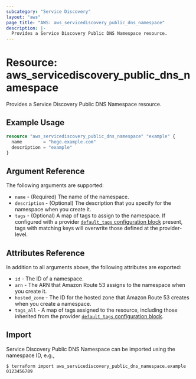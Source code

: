 ```yaml
---
subcategory: "Service Discovery"
layout: "aws"
page_title: "AWS: aws_servicediscovery_public_dns_namespace"
description: |-
  Provides a Service Discovery Public DNS Namespace resource.
---
```


# Resource: aws_servicediscovery_public_dns_namespace

Provides a Service Discovery Public DNS Namespace resource.

## Example Usage

```terraform
resource "aws_servicediscovery_public_dns_namespace" "example" {
  name        = "hoge.example.com"
  description = "example"
}
```

## Argument Reference

The following arguments are supported:

* `name` - (Required) The name of the namespace.
* `description` - (Optional) The description that you specify for the namespace when you create it.
* `tags` - (Optional) A map of tags to assign to the namespace. If configured with a provider [`default_tags` configuration block](/docs/providers/aws/index.html#default_tags-configuration-block) present, tags with matching keys will overwrite those defined at the provider-level.

## Attributes Reference

In addition to all arguments above, the following attributes are exported:

* `id` - The ID of a namespace.
* `arn` - The ARN that Amazon Route 53 assigns to the namespace when you create it.
* `hosted_zone` - The ID for the hosted zone that Amazon Route 53 creates when you create a namespace.
* `tags_all` - A map of tags assigned to the resource, including those inherited from the provider [`default_tags` configuration block](/docs/providers/aws/index.html#default_tags-configuration-block).

## Import

Service Discovery Public DNS Namespace can be imported using the namespace ID, e.g.,

```
$ terraform import aws_servicediscovery_public_dns_namespace.example 0123456789
```
